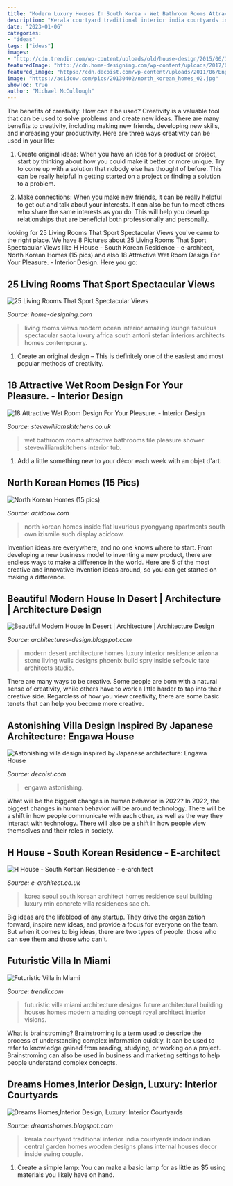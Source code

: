 ```yaml
---
title: "Modern Luxury Houses In South Korea - Wet Bathroom Rooms Attractive Bathrooms Tile Pleasure Shower Stevewilliamskitchens Interior Tub"
description: "Kerala courtyard traditional interior india courtyards indoor indian central garden homes wooden designs plans internal houses decor inside swing couple"
date: "2023-01-06"
categories:
- "ideas"
tags: ["ideas"]
images:
- "http://cdn.trendir.com/wp-content/uploads/old/house-design/2015/06/19/futuristic-villa-in-miami-1.jpg"
featuredImage: "http://cdn.home-designing.com/wp-content/uploads/2017/02/Oceanview-Living-Room-1024x680.jpg"
featured_image: "https://cdn.decoist.com/wp-content/uploads/2011/06/Engawa-House-12.jpg"
image: "https://acidcow.com/pics/20130402/north_korean_homes_02.jpg"
ShowToc: true
author: "Michael McCullough"
---
```



The benefits of creativity: How can it be used?
Creativity is a valuable tool that can be used to solve problems and create new ideas. There are many benefits to creativity, including making new friends, developing new skills, and increasing your productivity. Here are three ways creativity can be used in your life: 
1. Create original ideas: When you have an idea for a product or project, start by thinking about how you could make it better or more unique. Try to come up with a solution that nobody else has thought of before. This can be really helpful in getting started on a project or finding a solution to a problem.

2. Make connections: When you make new friends, it can be really helpful to get out and talk about your interests. It can also be fun to meet others who share the same interests as you do. This will help you develop relationships that are beneficial both professionally and personally.

	

		
looking for 25 Living Rooms That Sport Spectacular Views you've came to the right place. We have 8 Pictures about 25 Living Rooms That Sport Spectacular Views like H House - South Korean Residence - e-architect, North Korean Homes (15 pics) and also 18 Attractive Wet Room Design For Your Pleasure. - Interior Design. Here you go:
		
    
## 25 Living Rooms That Sport Spectacular Views

<img loading=lazy src="http://cdn.home-designing.com/wp-content/uploads/2017/02/Oceanview-Living-Room-1024x680.jpg" onerror="this.onerror=null;this.src='https://tse2.mm.bing.net/th?id=OIP.M9iSXydDZnpHT30EkpTKmwHaE6&amp;pid=15.1';" alt="25 Living Rooms That Sport Spectacular Views">

_Source: home-designing.com_

>living rooms views modern ocean interior amazing lounge fabulous spectacular saota luxury africa south antoni stefan interiors architects homes contemporary. 

	

1. Create an original design – This is definitely one of the easiest and most popular methods of creativity.

    
## 18 Attractive Wet Room Design For Your Pleasure. - Interior Design

<img loading=lazy src="https://www.stevewilliamskitchens.co.uk/wp-content/uploads/2015/07/an-attractive-wet-rooms-design8.jpg" onerror="this.onerror=null;this.src='https://tse4.mm.bing.net/th?id=OIP.M6W2MSexm7p-v92t2HUuSgHaFj&amp;pid=15.1';" alt="18 Attractive Wet Room Design For Your Pleasure. - Interior Design">

_Source: stevewilliamskitchens.co.uk_

>wet bathroom rooms attractive bathrooms tile pleasure shower stevewilliamskitchens interior tub. 

	

1. Add a little something new to your décor each week with an objet d'art.

    
## North Korean Homes (15 Pics)

<img loading=lazy src="https://acidcow.com/pics/20130402/north_korean_homes_02.jpg" onerror="this.onerror=null;this.src='https://tse4.mm.bing.net/th?id=OIP.ibM8NSs2aAa7RcJvVxhkSQHaFO&amp;pid=15.1';" alt="North Korean Homes (15 pics)">

_Source: acidcow.com_

>north korean homes inside flat luxurious pyongyang apartments south own izismile such display acidcow. 

	

Invention ideas are everywhere, and no one knows where to start. From developing a new business model to inventing a new product, there are endless ways to make a difference in the world. Here are 5 of the most creative and innovative invention ideas around, so you can get started on making a difference.

    
## Beautiful Modern House In Desert | Architecture | Architecture Design

<img loading=lazy src="http://3.bp.blogspot.com/-MhYOvYkO0mo/UcBy4nzzGhI/AAAAAAAAT40/QST1MLjo9Lk/s1600/Beautiful_Modern_House_In_Desert_on_world_of_architecture_05.jpg" onerror="this.onerror=null;this.src='https://tse1.mm.bing.net/th?id=OIP.LYJt5EJolr9zYfMG2iCQowHaFS&amp;pid=15.1';" alt="Beautiful Modern House In Desert | Architecture | Architecture Design">

_Source: architectures-design.blogspot.com_

>modern desert architecture homes luxury interior residence arizona stone living walls designs phoenix build spry inside sefcovic tate architects studio. 

	

There are many ways to be creative. Some people are born with a natural sense of creativity, while others have to work a little harder to tap into their creative side. Regardless of how you view creativity, there are some basic tenets that can help you become more creative.

    
## Astonishing Villa Design Inspired By Japanese Architecture: Engawa House

<img loading=lazy src="https://cdn.decoist.com/wp-content/uploads/2011/06/Engawa-House-12.jpg" onerror="this.onerror=null;this.src='https://tse4.mm.bing.net/th?id=OIP.K0_fi5b4QwnyVnE8f5RynAHaFj&amp;pid=15.1';" alt="Astonishing villa design inspired by Japanese architecture: Engawa House">

_Source: decoist.com_

>engawa astonishing. 

	

What will be the biggest changes in human behavior in 2022?
In 2022, the biggest changes in human behavior will be around technology. There will be a shift in how people communicate with each other, as well as the way they interact with technology. There will also be a shift in how people view themselves and their roles in society.

    
## H House - South Korean Residence - E-architect

<img loading=lazy src="http://www.e-architect.co.uk/images/jpgs/korea/h_house_s080113_2.jpg" onerror="this.onerror=null;this.src='https://tse2.mm.bing.net/th?id=OIP.USK5zhhAEoJotXqk7OjnrQHaJF&amp;pid=15.1';" alt="H House - South Korean Residence - e-architect">

_Source: e-architect.co.uk_

>korea seoul south korean architect homes residence seul building luxury min concrete villa residences sae oh. 

	

Big ideas are the lifeblood of any startup. They drive the organization forward, inspire new ideas, and provide a focus for everyone on the team. But when it comes to big ideas, there are two types of people: those who can see them and those who can't. 

    
## Futuristic Villa In Miami

<img loading=lazy src="http://cdn.trendir.com/wp-content/uploads/old/house-design/2015/06/19/futuristic-villa-in-miami-1.jpg" onerror="this.onerror=null;this.src='https://tse1.mm.bing.net/th?id=OIP.ziULgRVc3LtDw8BFCdoItgHaL2&amp;pid=15.1';" alt="Futuristic Villa in Miami">

_Source: trendir.com_

>futuristic villa miami architecture designs future architectural building houses homes modern amazing concept royal architect interior visions. 

	

What is brainstroming?
Brainstroming is a term used to describe the process of understanding complex information quickly. It can be used to refer to knowledge gained from reading, studying, or working on a project. Brainstroming can also be used in business and marketing settings to help people understand complex concepts.

    
## Dreams Homes,Interior Design, Luxury: Interior Courtyards

<img loading=lazy src="http://www.home-designing.com/wp-content/uploads/2008/09/8s1.jpg" onerror="this.onerror=null;this.src='https://tse3.mm.bing.net/th?id=OIP.rvJwiuendL1kSLwThoxAEQHaFC&amp;pid=15.1';" alt="Dreams Homes,Interior Design, Luxury: Interior Courtyards">

_Source: dreamshomes.blogspot.com_

>kerala courtyard traditional interior india courtyards indoor indian central garden homes wooden designs plans internal houses decor inside swing couple. 

	

1. Create a simple lamp: You can make a basic lamp for as little as $5 using materials you likely have on hand.

